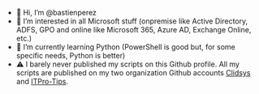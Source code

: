 - 👋 Hi, I’m @bastienperez
- 👀 I’m interested in all Microsoft stuff (onpremise like Active Directory, ADFS, GPO and online like Microsoft 365, Azure AD, Exchange Online, etc.)
- 🌱 I’m currently learning Python (PowerShell is good but, for some specific needs, Python is better)
- ⚠️ I barely never published my scripts on this Github profile. All my scripts are published on my two organization Github accounts [Clidsys](https://github.com/clidsys/) and [ITPro-Tips](https://github.com/itpro-tips/).

<!---
bastienperez/bastienperez is a ✨ special ✨ repository because its `README.md` (this file) appears on your GitHub profile.
You can click the Preview link to take a look at your changes.
--->

